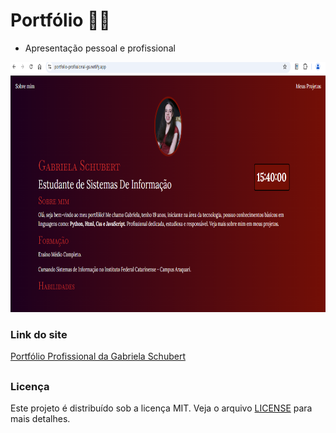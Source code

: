 # Portfólio 💁🏻

* Apresentação pessoal e profissional

<div align-items="center">
  <img height="400" width="650" src="./imagem/imagem_site.png" alt="Imagem do site publicado no netlify">
</div>

### Link do site

<a href="https://portfolio-profissional-gs.netlify.app/" target="_blank">Portfólio Profissional da Gabriela Schubert</a>

##

### Licença
Este projeto é distribuído sob a licença MIT. Veja o arquivo [LICENSE](LICENSE) para mais detalhes.
